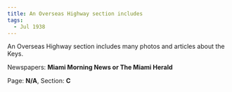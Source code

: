 ```yaml
---  
title: An Overseas Highway section includes  
tags:  
  - Jul 1938  
---  
```

  
An Overseas Highway section includes many photos and articles about the Keys.  
  
Newspapers: **Miami Morning News or The Miami Herald**  
  
Page: **N/A**, Section: **C** 

